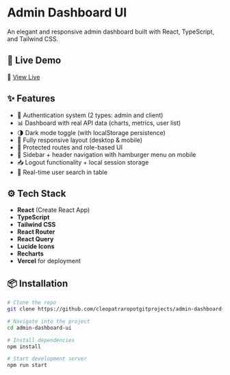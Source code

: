 # Admin Dashboard UI

An elegant and responsive admin dashboard built with React, TypeScript, and Tailwind CSS.

## 🚀 Live Demo

🔗 [View Live](https://admin-dashboard-ui-weld.vercel.app/)

## ✨ Features

- 🔐 Authentication system (2 types: admin and client)
- 📊 Dashboard with real API data (charts, metrics, user list)
- 🌗 Dark mode toggle (with localStorage persistence)
- 📱 Fully responsive layout (desktop & mobile)
- 🔧 Protected routes and role-based UI
- 🧭 Sidebar + header navigation with hamburger menu on mobile
- 📥 Logout functionality + local session storage
- 🔎 Real-time user search in table

## ⚙️ Tech Stack

- **React** (Create React App)
- **TypeScript**
- **Tailwind CSS**
- **React Router**
- **React Query**
- **Lucide Icons**
- **Recharts**
- **Vercel** for deployment

## 📦 Installation

```bash
# Clone the repo
git clone https://github.com/cleopatraropotgitprojects/admin-dashboard-ui

# Navigate into the project
cd admin-dashboard-ui

# Install dependencies
npm install

# Start development server
npm run start
